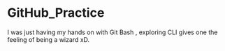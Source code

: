 # GitHub_Practice
I was just having my hands on with Git Bash , exploring CLI gives one the feeling of being a wizard xD.
